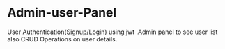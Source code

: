 # Admin-user-Panel
User Authentication(Signup/Login) using jwt .Admin panel to see user list also CRUD Operations on user details.
